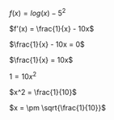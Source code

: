 $f(x) = log(x)-5^{2}$

$f'(x) = \frac{1}{x} - 10x$

$\frac{1}{x} - 10x = 0$

$\frac{1}{x} = 10x$

$1 = 10x^2$

$x^2 = \frac{1}{10}$

$x = \pm \sqrt{\frac{1}{10}}$
